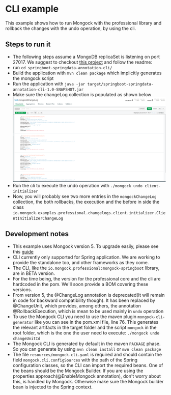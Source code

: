 # CLI example

This example shows how to run Mongock with the professional library and rollback the changes with the undo operation, by using the cli.

## Steps to run it
- The following steps assume a MongoDB replicaSet is listening on port 27017. We suggest to checkout [this project](https://github.com/mongock/mongodb-replset-deployment-docker) and follow the readme:
- run `cd springboot-springdata-annotation-cli/`
- Build the application  with `mvn clean package` which implicitly generates the mongock script
- Run the application with `java -jar target/springboot-springdata-annotation-cli-1.0-SNAPSHOT.jar`
- Make sure the changeLog collection is populated as shown below
![alt text](img.png "mongockChangeLog")
- Run the cli to execute the undo operation with `./mongock undo client-initializer`
- Now, you will probably see two more entries in the `mongockChangeLog` collection, the both rollbacks, the execution and the before in side the class `io.mongock.examples.professional.changelogs.client.initializer.ClientInitializerChangeLog`

## Development notes
- This example uses Mongock version 5. To upgrade easily, please see this [guide](https://github.com/mongock/mongock-driver-mongodb/blob/develop/QUICK_UPGRADE_VERSION_5.md)
- CLI currently only supported for Spring application. We are working to provide the standalone too, and other frameworks as they come.
- The CLI, like the `io.mongock.professional:mongock-springboot` library, are in BETA version.
- For the time being, the version for the professional core and the cli are hardcoded in the pom. We'll soon provide a BOM covering these versions.
- From version 5, the @ChangeLog annotation is deprecated(It will remain in code for backward compatibility though). It has been replaced by @ChangeUnit, which provides, among others, the annotation @RollbackExecution, which is mean to be used mainly in `undo` operation
- To use the Mongock CLI you need to use the maven plugin `mongock-cli-generator` like you can see in the pom.xml file, line 76. This generates the relevant artifacts in the target folder and the script `mongock` in the root folder,  which is the one the user need to execute: `./mongock undo changeUnitId`
- The Mongock CLI is generated by default in the maven `PACKAGE` phase. So you can generate by using `mvn clean install` or `mvn clean package`
- The file `resources/mongock-cli.yaml` is required and should contain the field `mongock.cli.configSources` with the path of the Spring configuration classes, so the CLI can import the required beans. One of the beans should be the Mongock Builder. If you are using the properties approach(@EnableMongock annotation), don't worry about this, is handled by Mongock. Otherwise make sure the Mongock builder bean is injected to the Spring context.




